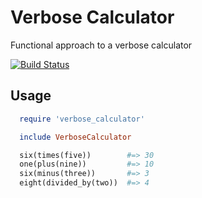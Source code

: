 # Verbose Calculator

Functional approach to a verbose calculator

[![Build Status](https://api.travis-ci.org/robertodecurnex/verbose_calculator.png)](https://travis-ci.org/robertodecurnex/verbose_calculator)

## Usage

```ruby
  require 'verbose_calculator'

  include VerboseCalculator

  six(times(five))        #=> 30
  one(plus(nine))         #=> 10
  six(minus(three))       #=> 3
  eight(divided_by(two))  #=> 4
```
